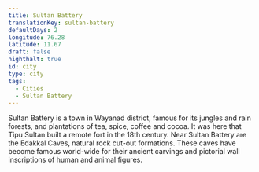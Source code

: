 ```yaml
---
title: Sultan Battery
translationKey: sultan-battery
defaultDays: 2
longitude: 76.28
latitude: 11.67
draft: false
nighthalt: true
id: city
type: city
tags:
  - Cities
  - Sultan Battery
---
```

Sultan Battery is a town in Wayanad district, famous for its jungles and rain forests, and plantations of tea, spice, coffee and cocoa. It was here that Tipu Sultan built a remote fort in the 18th century. Near Sultan Battery are the Edakkal Caves, natural rock cut-out formations. These caves have become famous world-wide for their ancient carvings and pictorial wall inscriptions of human and animal figures.